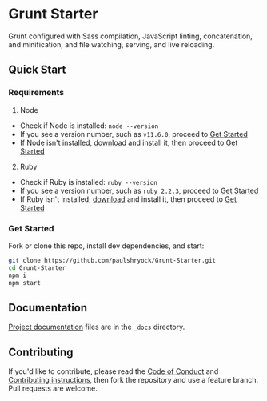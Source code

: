 # Grunt Starter

Grunt configured with Sass compilation, JavaScript linting, concatenation, and minification, and file watching, serving, and live reloading.

## Quick Start

### Requirements

1. Node
  - Check if Node is installed: `node --version`
  - If you see a version number, such as `v11.6.0`, proceed to [Get Started](#get-started)
  - If Node isn't installed, [download][node-download] and install it, then proceed to [Get Started](#get-started)
2. Ruby
  - Check if Ruby is installed: `ruby --version`
  - If you see a version number, such as `ruby 2.2.3`, proceed to [Get Started](#get-started)
  - If Ruby isn't installed, [download][ruby-download] and install it, then proceed to [Get Started](#get-started)

### Get Started

Fork or clone this repo, install dev dependencies, and start:

```bash
git clone https://github.com/paulshryock/Grunt-Starter.git
cd Grunt-Starter
npm i
npm start
```

## Documentation

[Project documentation][docs] files are in the `_docs` directory.

## Contributing

If you'd like to contribute, please read the [Code of Conduct][code-of-conduct] and [Contributing instructions][contributing], then fork the repository and use a feature branch. Pull requests are welcome.

[node-download]: https://nodejs.org/en/download/
[ruby-download]: https://www.ruby-lang.org/en/downloads/
[docs]: _docs/
[code-of-conduct]: CODE_OF_CONDUCT.md
[contributing]: CONTRIBUTING.md